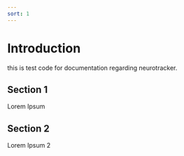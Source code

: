 ```yaml
---
sort: 1
---
```


# Introduction
this is test code for documentation regarding neurotracker.

## Section 1
Lorem Ipsum

## Section 2
Lorem Ipsum 2
